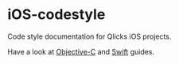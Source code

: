 # iOS-codestyle
Code style documentation for Qlicks iOS projects.

Have a look at [Objective-C](https://github.com/qlicks-team/iOS-codestyle/Obj-C.md) and [Swift](https://github.com/qlicks-team/iOS-codestyle/Swift.md) guides.
